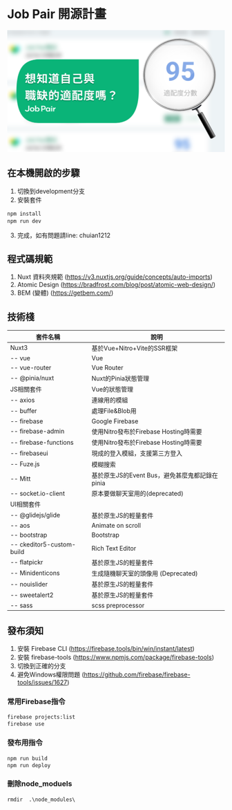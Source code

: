 # Job Pair 開源計畫
![Job Pair Logo](./assets/ogImageJob.png)

## 在本機開啟的步驟
1. 切換到development分支
2. 安裝套件
```javascript
npm install
npm run dev
```
3. 完成，如有問題請line: chuian1212

## 程式碼規範
1. Nuxt 資料夾規範 (https://v3.nuxtjs.org/guide/concepts/auto-imports)
2. Atomic Design (https://bradfrost.com/blog/post/atomic-web-design/)
3. BEM (變體) (https://getbem.com/)

## 技術棧
| 套件名稱                   | 說明                                           |
| -------------------------- | ---------------------------------------------- |
| Nuxt3                      | 基於Vue+Nitro+Vite的SSR框架                    |
| --  vue                    | Vue                                            |
| --  vue-router             | Vue Router                                     |
| --  @pinia/nuxt            | Nuxt的Pinia狀態管理                            |
| JS相關套件                 | Vue的狀態管理                                  |
| --  axios                  | 連線用的模組                                   |
| --  buffer                 | 處理File&Blob用                                |
| --  firebase               | Google Firebase                                |
| --  firebase-admin         | 使用Nitro發布於Firebase Hosting時需要          |
| --  firebase-functions     | 使用Nitro發布於Firebase Hosting時需要          |
| --  firebaseui             | 現成的登入模組，支援第三方登入                 |
| --  Fuze.js                | 模糊搜索                                       |
| --  Mitt                   | 基於原生JS的Event Bus，避免甚麼鬼都記錄在pinia |
| --  socket.io-client       | 原本要做聊天室用的(deprecated)                 |
| UI相關套件                 |                                                |
| --  @glidejs/glide         | 基於原生JS的輕量套件                           |
| --  aos                    | Animate on scroll                              |
| --  bootstrap              | Bootstrap                                      |
| --  ckeditor5-custom-build | Rich Text Editor                               |
| --  flatpickr              | 基於原生JS的輕量套件                           |
| --  Minidenticons          | 生成隨機聊天室的頭像用 (Deprecated)            |
| --  nouislider             | 基於原生JS的輕量套件                           |
| --  sweetalert2            | 基於原生JS的輕量套件                           |
| --  sass                   | scss preprocessor                              |

## 發布須知
1. 安裝 Firebase CLI (https://firebase.tools/bin/win/instant/latest)
2. 安裝 firebase-tools (https://www.npmjs.com/package/firebase-tools)
3. 切換到正確的分支
4. 避免Windows權限問題 (https://github.com/firebase/firebase-tools/issues/1627)
### 常用Firebase指令
```
firebase projects:list
firebase use
```
### 發布用指令
```
npm run build
npm run deploy
```

### 刪除node_moduels
```
rmdir  .\node_modules\
```